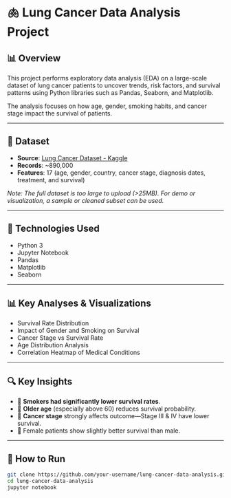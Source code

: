 # 🫁 Lung Cancer Data Analysis Project

## 📊 Overview
This project performs exploratory data analysis (EDA) on a large-scale dataset of lung cancer patients to uncover trends, risk factors, and survival patterns using Python libraries such as Pandas, Seaborn, and Matplotlib.

The analysis focuses on how age, gender, smoking habits, and cancer stage impact the survival of patients.

---

## 📁 Dataset

- **Source**: [Lung Cancer Dataset - Kaggle](https://www.kaggle.com/datasets/khwaishsaxena/lung-cancer-dataset)
- **Records**: ~890,000
- **Features**: 17 (age, gender, country, cancer stage, diagnosis dates, treatment, and survival)

*Note: The full dataset is too large to upload (>25MB). For demo or visualization, a sample or cleaned subset can be used.*

---

## 🧰 Technologies Used

- Python 3
- Jupyter Notebook
- Pandas
- Matplotlib
- Seaborn

---

## 📊 Key Analyses & Visualizations

- Survival Rate Distribution
- Impact of Gender and Smoking on Survival
- Cancer Stage vs Survival Rate
- Age Distribution Analysis
- Correlation Heatmap of Medical Conditions

---

## 🔍 Key Insights

- 🚬 **Smokers had significantly lower survival rates**.
- 🧓 **Older age** (especially above 60) reduces survival probability.
- 🎯 **Cancer stage** strongly affects outcome—Stage III & IV have lower survival.
- 👩 Female patients show slightly better survival than male.

---

## 📝 How to Run

```bash
git clone https://github.com/your-username/lung-cancer-data-analysis.git
cd lung-cancer-data-analysis
jupyter notebook
